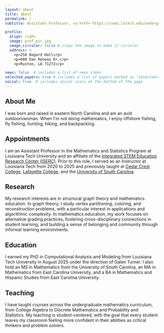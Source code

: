 ```yaml
---
layout: about
title: about
permalink: /
subtitle: Assistant Professor, <a href='https://coes.latech.edu/undergraduate-programs/mathematics-statistics/'>Louisiana Tech University</a>.

profile:
  align: right
  image: prof_pic.jpg
  image_circular: false # crops the image to make it circular
  address: >
    <p>258 Bogard Hall</p>
    <p>600 Dan Reneau Dr.</p>
    <p>Ruston, LA 71272</p>

news: false  # includes a list of news items
selected_papers: true # includes a list of papers marked as "selected={true}"
social: true  # includes social icons at the bottom of the page
---
```


## About Me

I was born and raised in eastern North Carolina and am an avid outdoorswoman. When I'm not doing mathematics, I enjoy offshore fishing, fly fishing, hunting, hiking, and backpacking.

## Appointments

I am an Assistant Professor in the Mathematics and Statistics Program at Louisiana Tech University and an affiliate of the <a href='https://www.latech.edu/engineering-science/research-and-innovation/iserc.php'>Integrated STEM Education Research Center (ISERC)</a>. Prior to this role, I served as an Instructor at Louisiana Tech from 2020 to 2025 and previously taught at <a href='https://www.cedarcrest.edu'>Cedar Crest College</a>, <a href='https://www.lafayette.edu'>Lafayette College</a>, and the <a href='https://sc.edu'>University of South Carolina</a>.

## Research

My research interests are in structural graph theory and mathematics education. In graph theory, I study vertex partitioning, coloring, and reconstruction problems, with a particular interest in applications and algorithmic complexity. In mathematics education, my work focuses on alternative grading practices, fostering cross-disciplinary connections in student learning, and building a sense of belonging and community through informal learning environments.

## Education

I earned my PhD in Computational Analysis and Modeling from Louisiana Tech University in August 2025 under the direction of Galen Turner. I also hold an MS in Mathematics from the University of South Carolina, an MA in Mathematics from East Carolina University, and a BA in Mathematics and Hispanic Studies from East Carolina University.

## Teaching

I have taught courses across the undergraduate mathematics curriculum, from College Algebra to Discrete Mathematics and Probability and Statistics. My teaching is student-centered, with the goal that every student leaves my classroom feeling more confident in their abilities as critical thinkers and problem solvers.

